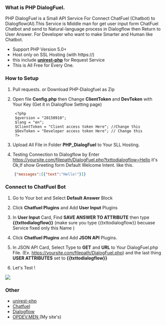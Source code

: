 ### What is PHP DialogFuel.
PHP DialogFuel is a Small API Service For Connect ChatFuel (Chatbot) to Dialogflow(AI).This Service is Middle man for get user input form ChatFuel Chatbot and send to Natural-language process in Dialogflow then Return to User Answer. For Developer who want to make Smarter and Human like Chatbot.
- Support PHP Version 5.0+
- Host only on SSL Hosting (with https://)
- this include [**unirest-php**](https://github.com/Kong/unirest-php "**unirest-php**") for Request Service 
- This is All Free for Every One.

### How to Setup
1. Pull requests. or Download PHP-Dialogfuel as Zip
2. Open file **Config.php** then Change **ClientToken** and **DevToken** with Your Key (Get it in Dialogflow Setting page)

        <?php
    	$qversion = "20150910"; 
    	$lang = "en";
    	$ClientToken = "Client access token Here"; //Change this
    	$DevToken = "Developer access token Here"; // Change this
        ?>
	
3. Upload All File in Folder **PHP_DialogFuel** to Your SLL Hosting.
4. Testing Connection to Dialogflow by Enter https://yoursite.com/filepath/DialogFuel.php?txttodialogflow=Hello it's Ok,If show Greeting form Default Welcome Intent. like this.
```json
    {"messages":[{"text":"Hello!"}]}
```

### Connect to ChatFuel Bot
1. Go to Your bot and Select **Default Answer** Block

2. Click **Chatfuel Plugins** and Add **User Input** Plugins

3. In **User Input** Card, Find **SAVE ANSWER TO ATTRIBUTE** then type **{{txttodialogflow}}** (make sure you type {{txttodialogflow}} becuase Service fixed only this Name )

4.  Click **Chatfuel Plugins** and Add **JSON API** Plugins.

5. In JSON API Card, Select Type to **GET** and **URL** to Your DialogFuel.php File. (Ex. https://yoursite.com/filepath/DialogFuel.php) and the last thing **USER ATTRIBUTES** set to **{{txttodialogflow}}**

6. Let's Test !

[![](https://opdev.men/wp-content/uploads/2018/03/php-dialogfuel-chatfuel-connect.jpg)](https://opdev.men/wp-content/uploads/2018/03/php-dialogfuel-chatfuel-connect.jpg)

### Other
- [unirest-php](https://github.com/Kong/unirest-php "unirest-php")
- [Chatfuel](https://chatfuel.com "Chatfuel")
- [Dialogflow](https://dialogflow.com/ "Dialogflow")
- [OPDEV.MEN ](https://opdev.men "OPDEV.MEN ") (My site's)
